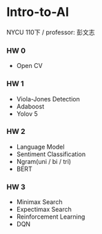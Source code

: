 # Intro-to-AI
NYCU 110下 / professor: 彭文志

### HW 0
- Open CV

### HW 1
- Viola-Jones Detection
- Adaboost
- Yolov 5

### HW 2
- Language Model
- Sentiment Classification
- Ngram(uni / bi / tri)
- BERT

### HW 3
- Minimax Search
- Expectimax Search
- Reinforcement Learning
- DQN


